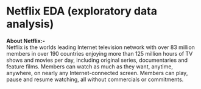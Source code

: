 <h1> Netflix EDA (exploratory data analysis)</h1>

<b>About Netflix:-</b> <br>
Netflix is the worlds leading Internet television network with over 83 million members in over 190 countries enjoying more than 125 million hours of TV shows and movies per day, including original series, documentaries and feature films. Members can watch as much as they want, anytime, anywhere, on nearly any Internet-connected screen. Members can play, pause and resume watching, all without commercials or commitments.

